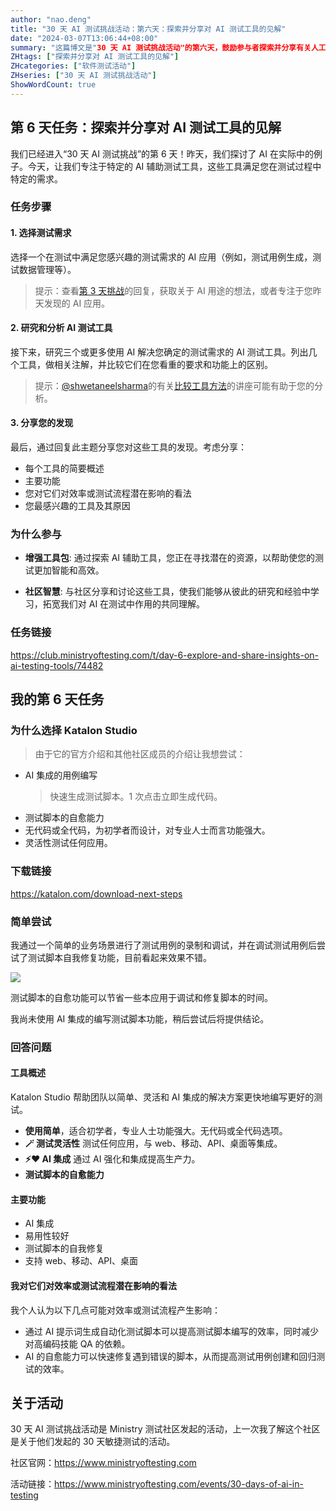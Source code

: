 ```yaml
---
author: "nao.deng"
title: "30 天 AI 测试挑战活动：第六天：探索并分享对 AI 测试工具的见解"
date: "2024-03-07T13:06:44+08:00"
summary: "这篇博文是"30 天 AI 测试挑战活动"的第六天，鼓励参与者探索并分享有关人工智能测试工具的见解。博文可能包括对不同人工智能测试工具的介绍，评估其特点和适用场景，并分享作者对这些工具的体验和看法。通过这样的分享，读者能够更好地了解当前市场上的人工智能测试工具，以及它们在测试流程中的作用。这个系列活动有望为测试专业人士提供对人工智能测试工具的全面了解，并促使他们更灵活地选择适用于其项目的工具。"
ZHtags: ["探索并分享对 AI 测试工具的见解"]
ZHcategories: ["软件测试活动"]
ZHseries: ["30 天 AI 测试挑战活动"]
ShowWordCount: true
---
```


## 第 6 天任务：探索并分享对 AI 测试工具的见解

我们已经进入“30 天 AI 测试挑战”的第 6 天！昨天，我们探讨了 AI 在实际中的例子。今天，让我们专注于特定的 AI 辅助测试工具，这些工具满足您在测试过程中特定的需求。

### 任务步骤

#### 1. 选择测试需求

选择一个在测试中满足您感兴趣的测试需求的 AI 应用（例如，测试用例生成，测试数据管理等）。

> 提示：查看[第 3 天挑战](https://club.ministryoftesting.com/t/day-3-list-ways-in-which-ai-is-used-in-testing/74454)的回复，获取关于 AI 用途的想法，或者专注于您昨天发现的 AI 应用。

#### 2. 研究和分析 AI 测试工具

接下来，研究三个或更多使用 AI 解决您确定的测试需求的 AI 测试工具。列出几个工具，做相关注解，并比较它们在您看重的要求和功能上的区别。

> 提示：[@shwetaneelsharma](https://club.ministryoftesting.com/u/shwetaneelsharma)的有关[比较工具方法](https://www.ministryoftesting.com/testbash-sessions/approach-to-comparing-tools-with-shweta-sharma)的讲座可能有助于您的分析。

#### 3. 分享您的发现

最后，通过回复此主题分享您对这些工具的发现。考虑分享：

- 每个工具的简要概述
- 主要功能
- 您对它们对效率或测试流程潜在影响的看法
- 您最感兴趣的工具及其原因

### 为什么参与

- **增强工具包**: 通过探索 AI 辅助工具，您正在寻找潜在的资源，以帮助使您的测试更加智能和高效。

- **社区智慧**: 与社区分享和讨论这些工具，使我们能够从彼此的研究和经验中学习，拓宽我们对 AI 在测试中作用的共同理解。

### 任务链接

<https://club.ministryoftesting.com/t/day-6-explore-and-share-insights-on-ai-testing-tools/74482>

## 我的第 6 天任务

### 为什么选择 Katalon Studio

>由于它的官方介绍和其他社区成员的介绍让我想尝试：

- AI 集成的用例编写
  >快速生成测试脚本。1 次点击立即生成代码。
- 测试脚本的自愈能力
- 无代码或全代码，为初学者而设计，对专业人士而言功能强大。
- 灵活性测试任何应用。

### 下载链接

<https://katalon.com/download-next-steps>

### 简单尝试

我通过一个简单的业务场景进行了测试用例的录制和调试，并在调试测试用例后尝试了测试脚本自我修复功能，目前看起来效果不错。

![ ](https://cdn.jsdelivr.net/gh/naodeng/blogimg@master/uPic/hLA764.png)

测试脚本的自愈功能可以节省一些本应用于调试和修复脚本的时间。

我尚未使用 AI 集成的编写测试脚本功能，稍后尝试后将提供结论。

### 回答问题

#### 工具概述

Katalon Studio 帮助团队以简单、灵活和 AI 集成的解决方案更快地编写更好的测试。

- **使用简单**，适合初学者，专业人士功能强大。无代码或全代码选项。
- **🪄 测试灵活性** 测试任何应用，与 web、移动、API、桌面等集成。
- **⚡️❤️ AI 集成** 通过 AI 强化和集成提高生产力。
- **测试脚本的自愈能力**

#### 主要功能

- AI 集成
- 易用性较好
- 测试脚本的自我修复
- 支持 web、移动、API、桌面

#### 我对它们对效率或测试流程潜在影响的看法

我个人认为以下几点可能对效率或测试流程产生影响：

- 通过 AI 提示词生成自动化测试脚本可以提高测试脚本编写的效率，同时减少对高编码技能 QA 的依赖。
- AI 的自愈能力可以快速修复遇到错误的脚本，从而提高测试用例创建和回归测试的效率。

## 关于活动

30 天 AI 测试挑战活动是 Ministry 测试社区发起的活动，上一次我了解这个社区是关于他们发起的 30 天敏捷测试的活动。

社区官网：<https://www.ministryoftesting.com>

活动链接：<https://www.ministryoftesting.com/events/30-days-of-ai-in-testing>
